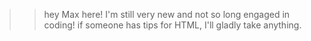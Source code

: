 > > hey Max here!
> I'm still very new and not so long engaged in coding!
> if someone has tips for HTML, I'll gladly take anything.
